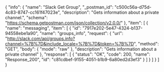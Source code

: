 {
  "info": {
    "name": "Slack Get Group",
    "_postman_id": "c500c56a-d75d-4c83-8747-cc161f47023e",
    "description": "Gets information about a private channel.",
    "schema": "https://schema.getpostman.com/json/collection/v2.0.0/"
  },
  "item": [
    {
      "name": "messaging",
      "item": [
        {
          "id": "7917e202-5e47-4324-b137-94558ebe1a90",
          "name": "groups_info",
          "request": {
            "url": "http://slack.com/api/groups.info?channel=%7B%7D&include_locale=%7B%7D&token=%7B%7D",
            "method": "GET",
            "body": {
              "mode": "raw"
            },
            "description": "Gets information about a private channel"
          },
          "response": [
            {
              "status": "OK",
              "code": 200,
              "name": "Response_200",
              "id": "c81cdbef-9155-4051-b1b9-6a80ed2d3ef3"
            }
          ]
        }
      ]
    }
  ]
}
